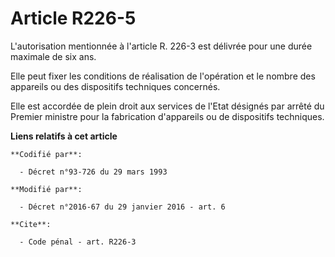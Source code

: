 # Article R226-5

L'autorisation mentionnée à l'article R. 226-3 est délivrée pour une durée maximale de six ans. 

Elle peut fixer les conditions de réalisation de l'opération et le nombre des appareils ou des dispositifs techniques
concernés.

Elle est accordée de plein droit aux services de l'Etat désignés par arrêté du Premier ministre pour la fabrication
d'appareils ou de dispositifs techniques.

**Liens relatifs à cet article**

	**Codifié par**:

	  - Décret n°93-726 du 29 mars 1993

	**Modifié par**:

	  - Décret n°2016-67 du 29 janvier 2016 - art. 6

	**Cite**:

	  - Code pénal - art. R226-3
